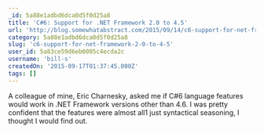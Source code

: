 ```yaml
---
_id: 5a88e1adbd6dca0d5f0d25a8
title: 'C#6: Support for .NET Framework 2.0 to 4.5'
url: 'http://blog.somewhatabstract.com/2015/09/14/c6-support-for-net-framework-2-0-to-4-5/'
category: 5a88e1adbd6dca0d5f0d25a8
slug: 'c6-support-for-net-framework-2-0-to-4-5'
user_id: 5a83ce59d6eb0005c4ecda2c
username: 'bill-s'
createdOn: '2015-09-17T01:37:45.000Z'
tags: []
---
```


A colleague of mine, Eric Charnesky, asked me if C#6 language features would work in .NET Framework versions other than 4.6. I was pretty confident that the features were almost all1 just syntactical seasoning, I thought I would find out.
